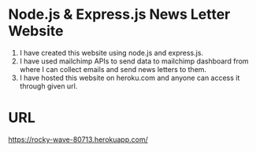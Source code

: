 # Node.js & Express.js News Letter Website
1. I have created this website using node.js and express.js.
2. I have used mailchimp APIs to send data to mailchimp dashboard from where I can collect emails and send news letters to them.
3. I have hosted this website on heroku.com and anyone can access it through given url.

# URL
https://rocky-wave-80713.herokuapp.com/

